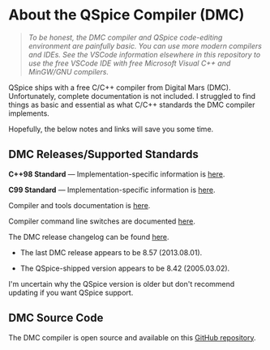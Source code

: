 # About the QSpice Compiler (DMC)

>*To be honest, the DMC compiler and QSpice code-editing environment are painfully basic.  You can use more modern compilers and IDEs.  See the VSCode information elsewhere in this repository to use the free VSCode IDE with free Microsoft Visual C++ and MinGW/GNU compilers.*

QSpice ships with a free C/C++ compiler from Digital Mars (DMC).  Unfortunately, complete documentation is not included.  I struggled to find things as basic and essential as what C/C++ standards the DMC compiler implements.

Hopefully, the below notes and links will save you some time.

## DMC Releases/Supported Standards

**C++98 Standard** &mdash; Implementation-specific information is [here](https://digitalmars.com/ctg/CPP-Language-Implementation.html).

**C99 Standard** &mdash; Implementation-specific information is [here](https://digitalmars.com/ctg/C-Language-Implementation.html).

Compiler and tools documentation is [here](https://www.digitalmars.com/ctg/ctg.html).

Compiler command line switches are documented [here](https://digitalmars.com/ctg/sc.html).

The DMC release changelog can be found [here](https://www.digitalmars.com/changelog.html).

* The last DMC release appears to be 8.57 (2013.08.01).

* The QSpice-shipped version appears to be 8.42 (2005.03.02).

I'm uncertain why the QSpice version is older but don't recommend updating if you want QSpice support.

## DMC Source Code

The DMC compiler is open source and available on this [GitHub repository](https://github.com/DigitalMars/Compiler).
